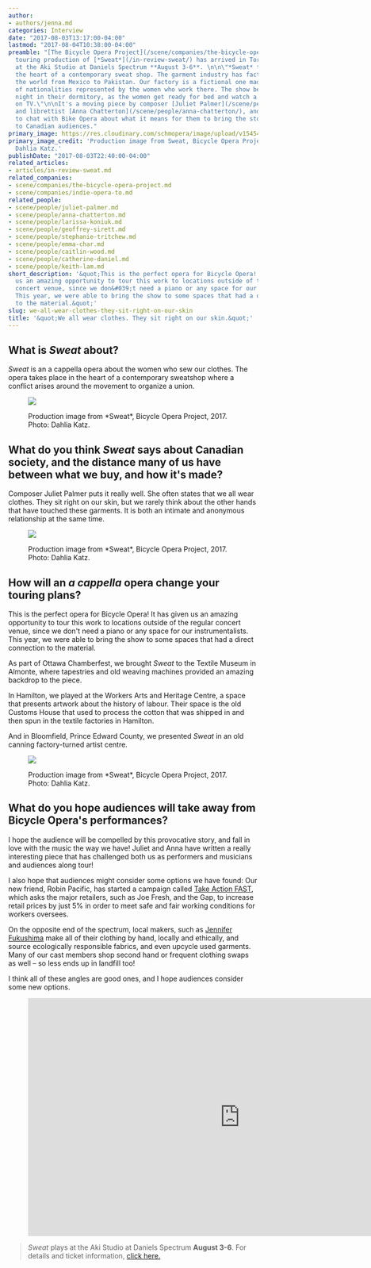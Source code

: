 ```yaml
---
author:
- authors/jenna.md
categories: Interview
date: "2017-08-03T13:17:00-04:00"
lastmod: "2017-08-04T10:38:00-04:00"
preamble: "[The Bicycle Opera Project](/scene/companies/the-bicycle-opera-project/)'s
  touring production of [*Sweat*](/in-review-sweat/) has arrived in Toronto, playing
  at the Aki Studio at Daniels Spectrum **August 3-6**. \n\n\"*Sweat* takes us to
  the heart of a contemporary sweat shop. The garment industry has factories around
  the world from Mexico to Pakistan. Our factory is a fictional one made up of a kaleidoscope
  of nationalities represented by the women who work there. The show begins late one
  night in their dormitory, as the women get ready for bed and watch a horse race
  on TV.\"\n\nIt's a moving piece by composer [Juliet Palmer](/scene/people/juliet-palmer/)
  and librettist [Anna Chatterton](/scene/people/anna-chatterton/), and we were fortunate
  to chat with Bike Opera about what it means for them to bring the story of *Sweat*
  to Canadian audiences."
primary_image: https://res.cloudinary.com/schmopera/image/upload/v1545409169/media/webhook-uploads/1501780862561/2017-08-03---Square---Sweatstills-photobyDahliaKatz-4986.jpg.jpg
primary_image_credit: 'Production image from Sweat, Bicycle Opera Project, 2017. Photo:
  Dahlia Katz.'
publishDate: "2017-08-03T22:40:00-04:00"
related_articles:
- articles/in-review-sweat.md
related_companies:
- scene/companies/the-bicycle-opera-project.md
- scene/companies/indie-opera-to.md
related_people:
- scene/people/juliet-palmer.md
- scene/people/anna-chatterton.md
- scene/people/larissa-koniuk.md
- scene/people/geoffrey-sirett.md
- scene/people/stephanie-tritchew.md
- scene/people/emma-char.md
- scene/people/caitlin-wood.md
- scene/people/catherine-daniel.md
- scene/people/keith-lam.md
short_description: '&quot;This is the perfect opera for Bicycle Opera! It has given
  us an amazing opportunity to tour this work to locations outside of the regular
  concert venue, since we don&#039;t need a piano or any space for our instrumentalists.
  This year, we were able to bring the show to some spaces that had a direct connection
  to the material.&quot;'
slug: we-all-wear-clothes-they-sit-right-on-our-skin
title: '&quot;We all wear clothes. They sit right on our skin.&quot;'
---
```


## What is *Sweat* about? 

*Sweat* is an a cappella opera about the women who sew our clothes. The opera takes place in the heart of a contemporary sweatshop where a conflict arises around the movement to organize a union.

<figure data-type="image">

![](https://res.cloudinary.com/schmopera/image/upload/v1545409169/media/webhook-uploads/1501780830802/2017-08-03---Sweatstills-photobyDahliaKatz-5055.jpg.jpg)
<figcaption>Production image from *Sweat*, Bicycle Opera Project, 2017. Photo: Dahlia Katz.</figcaption>
</figure>

## What do you think *Sweat* says about Canadian society, and the distance many of us have between what we buy, and how it's made?

Composer Juliet Palmer puts it really well. She often states that we all wear clothes. They sit right on our skin, but we rarely think about the other hands that have touched these garments. It is both an intimate and anonymous relationship at the same time.

<figure data-type="image">

![](https://res.cloudinary.com/schmopera/image/upload/v1545409169/media/webhook-uploads/1501780843770/2017-08-03---Sweatstills-photobyDahliaKatz-5033.jpg.jpg)
<figcaption>Production image from *Sweat*, Bicycle Opera Project, 2017. Photo: Dahlia Katz.</figcaption>
</figure>

## How will an *a cappella* opera change your touring plans?

This is the perfect opera for Bicycle Opera! It has given us an amazing opportunity to tour this work to locations outside of the regular concert venue, since we don't need a piano or any space for our instrumentalists. This year, we were able to bring the show to some spaces that had a direct connection to the material.

As part of Ottawa Chamberfest, we brought *Sweat* to the Textile Museum in Almonte, where tapestries and old weaving machines provided an amazing backdrop to the piece.

In Hamilton, we played at the Workers Arts and Heritage Centre, a space that presents artwork about the history of labour. Their space is the old Customs House that used to process the cotton that was shipped in and then spun in the textile factories in Hamilton.

And in Bloomfield, Prince Edward County, we presented *Sweat* in an old canning factory-turned artist centre.

<figure data-type="image">

![](https://res.cloudinary.com/schmopera/image/upload/v1545409169/media/webhook-uploads/1501780855480/2017-08-03---Sweatstills-photobyDahliaKatz-4979.jpg.jpg)
<figcaption>Production image from *Sweat*, Bicycle Opera Project, 2017. Photo: Dahlia Katz.</figcaption>
</figure>

## What do you hope audiences will take away from Bicycle Opera's performances?

I hope the audience will be compelled by this provocative story, and fall in love with the music the way we have! Juliet and Anna have written a really interesting piece that has challenged both us as performers and musicians and audiences along tour!

I also hope that audiences might consider some options we have found: Our new friend, Robin Pacific, has started a campaign called [Take Action FAST](https://www.actionfast.org/action), which asks the major retailers, such as Joe Fresh, and the Gap, to increase retail prices by just 5% in order to meet safe and fair working conditions for workers oversees.

On the opposite end of the spectrum, local makers, such as [Jennifer Fukushima](https://www.jenniferfukushima.com/) make all of their clothing by hand, locally and ethically, and source ecologically responsible fabrics, and even upcycle used garments. Many of our cast members shop second hand or frequent clothing swaps as well – so less ends up in landfill too!

I think all of these angles are good ones, and I hope audiences consider some new options.

<figure data-type="video">
<iframe width="854" height="480" src="https://www.youtube.com/embed/CnBTtvbv8yo" frameborder="0" allowfullscreen></iframe>
</figure>

>*Sweat* plays at the Aki Studio at Daniels Spectrum **August 3-6**. For details and ticket information, [click here.](http://bicycleopera.com/upcoming-sweat/)
